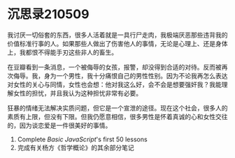# 沉思录210509

我讨厌一切俗套的东西，很多人活着就是一具行尸走肉，我极端厌恶那些违背我的价值标准行事的人。如果那些人做出了伤害他人的事情，无论是心理上、还是身体上，我都恨不得能手刃这些非人的畜生。

在豆瓣看到一条消息，一个被侮辱的女孩，报警，却没得到合适的对待。反而被再次侮辱。我，身为一个男性，我十分痛恨自己的男性性别。因为不论我再怎么表达对女性的关心与同情，女性也会想：他对我这么好，会不会是想要强奸我？我能理解女性的担忧，并且我认为这种担忧非常有必要。

狂暴的情绪无法解决实质问题，但它是一个宣泄的途径。现在这个社会，很多人的素质有上限，但没有下限。但我仍愿意相信，很多男性是怀着真诚的心和女性交往的，因为谈恋爱是一件很美好的事情。

1. Complete _Basic JavaScript_'s first 50 lessons
2. 完成有关杨方《哲学概论》的其余部分笔记
